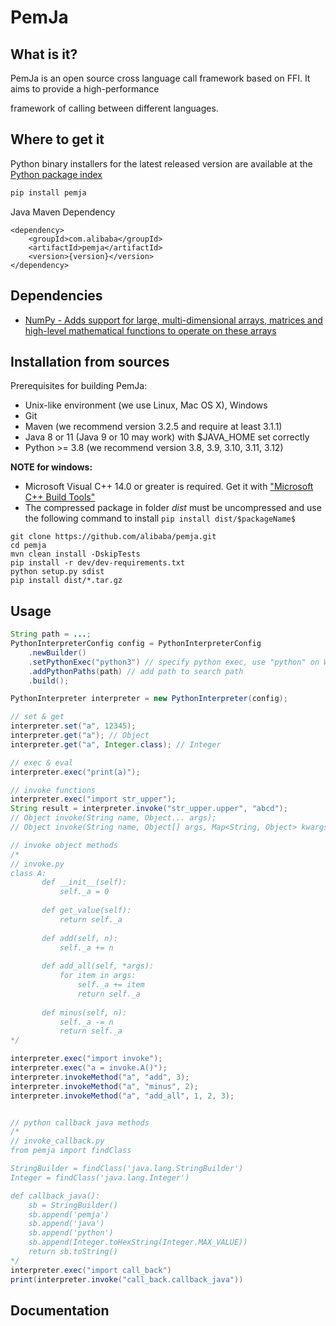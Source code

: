 # PemJa

## What is it?

PemJa is an open source cross language call framework based on FFI. It aims to provide a high-performance

framework of calling between different languages.

## Where to get it

Python binary installers for the latest released version are available at the [Python package index](https://pypi.org/project/pemja)

```bash
pip install pemja
```

Java Maven Dependency
```
<dependency>
    <groupId>com.alibaba</groupId>
    <artifactId>pemja</artifactId>
    <version>{version}</version>
</dependency>
```

## Dependencies

- [NumPy - Adds support for large, multi-dimensional arrays, matrices and high-level mathematical functions to operate on these arrays](https://www.numpy.org)

## Installation from sources

Prerequisites for building PemJa:
* Unix-like environment (we use Linux, Mac OS X), Windows
* Git
* Maven (we recommend version 3.2.5 and require at least 3.1.1)
* Java 8 or 11 (Java 9 or 10 may work) with $JAVA_HOME set correctly
* Python >= 3.8 (we recommend version 3.8, 3.9, 3.10, 3.11, 3.12)


**NOTE for windows:**
* Microsoft Visual C++ 14.0 or greater is required. Get it with ["Microsoft C++ Build Tools"](https://www.microsoft.com/en-in/download/details.aspx?id=48159)
* The compressed package in folder *dist* must be uncompressed and use the following command to install ```pip install dist/$packageName$```


```
git clone https://github.com/alibaba/pemja.git
cd pemja
mvn clean install -DskipTests
pip install -r dev/dev-requirements.txt
python setup.py sdist
pip install dist/*.tar.gz
```

## Usage

```java
String path = ...;
PythonInterpreterConfig config = PythonInterpreterConfig
    .newBuilder()
    .setPythonExec("python3") // specify python exec, use "python" on Windows
    .addPythonPaths(path) // add path to search path
    .build();

PythonInterpreter interpreter = new PythonInterpreter(config);

// set & get
interpreter.set("a", 12345);
interpreter.get("a"); // Object
interpreter.get("a", Integer.class); // Integer

// exec & eval
interpreter.exec("print(a)");

// invoke functions
interpreter.exec("import str_upper");
String result = interpreter.invoke("str_upper.upper", "abcd");
// Object invoke(String name, Object... args);
// Object invoke(String name, Object[] args, Map<String, Object> kwargs);

// invoke object methods
/*
// invoke.py
class A:
       def __init__(self):
           self._a = 0
   
       def get_value(self):
           return self._a
   
       def add(self, n):
           self._a += n
   
       def add_all(self, *args):
           for item in args:
               self._a += item
               return self._a
   
       def minus(self, n):
           self._a -= n
           return self._a
*/

interpreter.exec("import invoke");
interpreter.exec("a = invoke.A()");
interpreter.invokeMethod("a", "add", 3);
interpreter.invokeMethod("a", "minus", 2);
interpreter.invokeMethod("a", "add_all", 1, 2, 3);


// python callback java methods
/*
// invoke_callback.py
from pemja import findClass

StringBuilder = findClass('java.lang.StringBuilder')
Integer = findClass('java.lang.Integer')

def callback_java():
    sb = StringBuilder()
    sb.append('pemja')
    sb.append('java')
    sb.append('python')
    sb.append(Integer.toHexString(Integer.MAX_VALUE))
    return sb.toString()
*/
interpreter.exec("import call_back")
print(interpreter.invoke("call_back.callback_java"))
```

## Documentation
